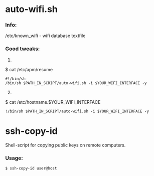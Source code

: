 # auto-wifi.sh

### Info:

/etc/known_wifi - wifi database textfile

### Good tweaks:

1.

$ cat /etc/apm/resume
```
#!/bin/sh
/bin/sh $PATH_IN_SCRIPT/auto-wifi.sh -i $YOUR_WIFI_INTERFACE -y
```
2.

$ cat /etc/hostname.$YOUR_WIFI_INTERFACE
```
!/bin/sh $PATH_IN_SCRIPT/auto-wifi.sh -i $YOUR_WIFI_INTERFACE -y
```

# ssh-copy-id

Shell-script for copying public keys on remote computers.

### Usage:
```
$ ssh-copy-id user@host
```
